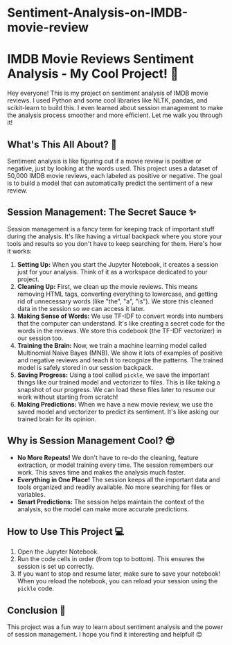 # Sentiment-Analysis-on-IMDB-movie-review
# IMDB Movie Reviews Sentiment Analysis - My Cool Project! 👋

Hey everyone! This is my project on sentiment analysis of IMDB movie reviews. I used Python and some cool libraries like NLTK, pandas, and scikit-learn to build this.  I even learned about session management to make the analysis process smoother and more efficient. Let me walk you through it!

## What's This All About? 🤔

Sentiment analysis is like figuring out if a movie review is positive or negative, just by looking at the words used.  This project uses a dataset of 50,000 IMDB movie reviews, each labeled as positive or negative. The goal is to build a model that can automatically predict the sentiment of a new review. 

## Session Management: The Secret Sauce ✨

Session management is a fancy term for keeping track of important stuff during the analysis. It's like having a virtual backpack where you store your tools and results so you don't have to keep searching for them. Here's how it works:

1. **Setting Up:** When you start the Jupyter Notebook, it creates a session just for your analysis. Think of it as a workspace dedicated to your project.
2. **Cleaning Up:**  First, we clean up the movie reviews.  This means removing HTML tags, converting everything to lowercase, and getting rid of unnecessary words (like "the", "a", "is"). We store this cleaned data in the session so we can access it later.
3. **Making Sense of Words:** We use TF-IDF to convert words into numbers that the computer can understand. It's like creating a secret code for the words in the reviews. We store this codebook (the TF-IDF vectorizer) in our session too.
4. **Training the Brain:**  Now, we train a machine learning model called Multinomial Naive Bayes (MNB).  We show it lots of examples of positive and negative reviews and teach it to recognize the patterns. The trained model is safely stored in our session backpack.
5. **Saving Progress:**  Using a tool called `pickle`, we save the important things like our trained model and vectorizer to files. This is like taking a snapshot of our progress. We can load these files later to resume our work without starting from scratch!
6. **Making Predictions:** When we have a new movie review, we use the saved model and vectorizer to predict its sentiment. It's like asking our trained brain for its opinion.

## Why is Session Management Cool? 😎

* **No More Repeats!** We don't have to re-do the cleaning, feature extraction, or model training every time. The session remembers our work. This saves time and makes the analysis much faster.
* **Everything in One Place!**  The session keeps all the important data and tools organized and readily available. No more searching for files or variables.
* **Smart Predictions:**  The session helps maintain the context of the analysis, so the model can make more accurate predictions.

## How to Use This Project 💻

1. Open the Jupyter Notebook.
2. Run the code cells in order (from top to bottom). This ensures the session is set up correctly.
3. If you want to stop and resume later, make sure to save your notebook!  When you reload the notebook, you can reload your session using the `pickle` code.

## Conclusion 🎉

This project was a fun way to learn about sentiment analysis and the power of session management. I hope you find it interesting and helpful! 😊
